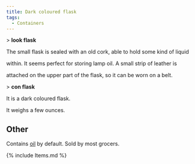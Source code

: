 ```yaml
---
title: Dark coloured flask
tags:
  - Containers
---
```

\> **look flask**

The small flask is sealed with an old cork, able to hold some kind of
liquid

within. It seems perfect for storing lamp oil. A small strip of leather
is

attached on the upper part of the flask, so it can be worn on a belt.

\> **con flask**

It is a dark coloured flask.

It weighs a few ounces.

## Other

Contains [oil](oil "wikilink") by default. Sold by most grocers.

{% include Items.md %}
